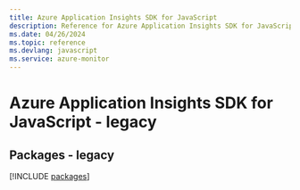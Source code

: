 ```yaml
---
title: Azure Application Insights SDK for JavaScript
description: Reference for Azure Application Insights SDK for JavaScript
ms.date: 04/26/2024
ms.topic: reference
ms.devlang: javascript
ms.service: azure-monitor
---
```

# Azure Application Insights SDK for JavaScript - legacy
## Packages - legacy
[!INCLUDE [packages](application-insights-index.md)]